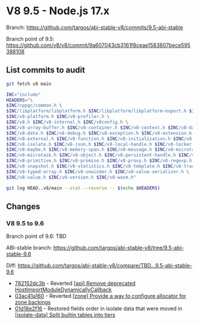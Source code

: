 # V8 9.5 - Node.js 17.x

Branch: <https://github.com/targos/abi-stable-v8/commits/9.5-abi-stable>

Branch point of 9.5: <https://github.com/v8/v8/commit/9a607043cb3161f8ceae1583807bece595388108>

## List commits to audit

```bash
git fetch v8 main

INC="include"
HEADERS="\
$INC/cppgc/common.h \
$INC/libplatform/libplatform.h $INC/libplatform/libplatform-export.h $INC/libplatform/v8-tracing.h \
$INC/v8-platform.h $INC/v8-profiler.h \
$INC/v8.h $INC/v8-internal.h $INC/v8config.h \
$INC/v8-array-buffer.h $INC/v8-container.h $INC/v8-context.h $INC/v8-data.h \
$INC/v8-date.h $INC/v8-debug.h $INC/v8-exception.h $INC/v8-extension.h \
$INC/v8-external.h $INC/v8-function.h $INC/v8-initialization.h $INC/v8-internal.h \
$INC/v8-isolate.h $INC/v8-json.h $INC/v8-local-handle.h $INC/v8-locker.h \
$INC/v8-maybe.h $INC/v8-memory-span.h $INC/v8-message.h $INC/v8-microtask-queue.h \
$INC/v8-microtask.h $INC/v8-object.h $INC/v8-persistent-handle.h $INC/v8-primitive-object.h \
$INC/v8-primitive.h $INC/v8-promise.h $INC/v8-proxy.h $INC/v8-regexp.h $INC/v8-script.h \
$INC/v8-snapshot.h $INC/v8-statistics.h $INC/v8-template.h $INC/v8-traced-handle.h \
$INC/v8-typed-array.h $INC/v8-unwinder.h $INC/v8-value-serializer.h \
$INC/v8-value.h $INC/v8-version.h $INC/v8-wasm.h"

git log HEAD..v8/main --stat --reverse -- $(echo $HEADERS)
```

## Changes

### V8 9.5 to 9.6

Branch point of 9.6: TBD

ABI-stable branch: <https://github.com/targos/abi-stable-v8/tree/9.5-abi-stable-9.6>

Diff: <https://github.com/targos/abi-stable-v8/compare/TBD...9.5-abi-stable-9.6>

- [782152dc3b](https://github.com/targos/abi-stable-v8/commit/782152dc3b2cb09f23652650082429d5967782ce) - Reverted [[api] Remove deprecated HostImportModuleDynamicallyCallback](https://github.com/v8/v8/commit/ab836859d964d03ec43de9e7d0096c4ebf6ab64c)
- [03ac41a160](https://github.com/targos/abi-stable-v8/commit/03ac41a16093c02c66a472958445c7d3509d869d) - Reverted [[zone] Provide a way to configure allocator for zone backings](https://github.com/v8/v8/commit/e262e1cb4a0f9ab0051eb981a01dc1e66c0b4125)
- [01d18e2f16](https://github.com/targos/abi-stable-v8/commit/01d18e2f1683b8478f8317cb5c25e9abda8ce75e) - Restored fields order in isolate data that were moved in [[isolate-data] Split builtin tables into tiers](https://github.com/v8/v8/commit/06af754cea8006e0a802655250c129dc8e9cdce0)